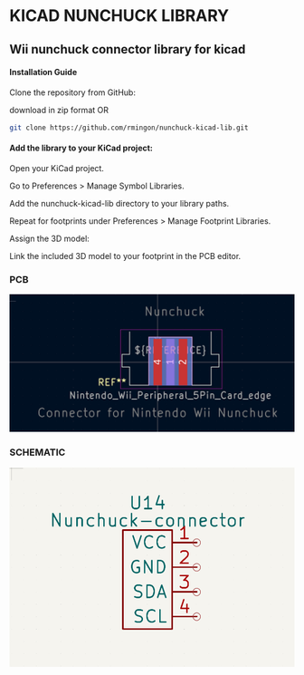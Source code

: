 # KICAD NUNCHUCK LIBRARY

## Wii nunchuck connector library for kicad

#### Installation Guide

Clone the repository from GitHub:

download in zip format OR
```bash
git clone https://github.com/rmingon/nunchuck-kicad-lib.git
```
#### Add the library to your KiCad project:

Open your KiCad project.

Go to Preferences > Manage Symbol Libraries.

Add the nunchuck-kicad-lib directory to your library paths.

Repeat for footprints under Preferences > Manage Footprint Libraries.

Assign the 3D model:

Link the included 3D model to your footprint in the PCB editor.


### PCB 
![nunchuck_connector_pcb](./pcb.png)

### SCHEMATIC
![nunchuck_connector_schematic](./schematic.png)
